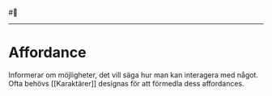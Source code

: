 #🌲 
- - - 
# Affordance
Informerar om möjligheter, det vill säga hur man kan interagera med något. Ofta behövs [[Karaktärer]] designas för att förmedla dess affordances.

